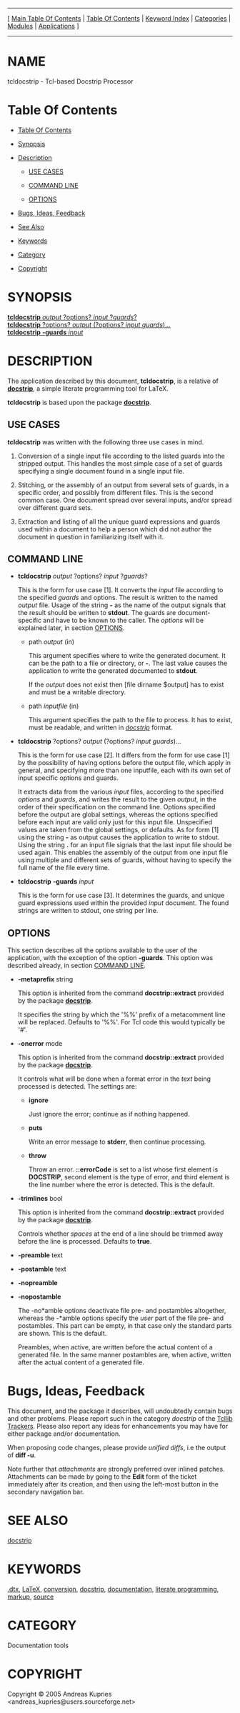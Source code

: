 
[//000000001]: # (tcldocstrip \- Textprocessing toolbox)
[//000000002]: # (Generated from file 'tcldocstrip\.man' by tcllib/doctools with format 'markdown')
[//000000003]: # (Copyright &copy; 2005 Andreas Kupries <andreas\_kupries@users\.sourceforge\.net>)
[//000000004]: # (tcldocstrip\(n\) 1\.0 tcllib "Textprocessing toolbox")

<hr> [ <a href="../../../toc.md">Main Table Of Contents</a> &#124; <a
href="../../toc.md">Table Of Contents</a> &#124; <a
href="../../../index.md">Keyword Index</a> &#124; <a
href="../../../toc0.md">Categories</a> &#124; <a
href="../../../toc1.md">Modules</a> &#124; <a
href="../../../toc2.md">Applications</a> ] <hr>

# NAME

tcldocstrip \- Tcl\-based Docstrip Processor

# <a name='toc'></a>Table Of Contents

  - [Table Of Contents](#toc)

  - [Synopsis](#synopsis)

  - [Description](#section1)

      - [USE CASES](#subsection1)

      - [COMMAND LINE](#subsection2)

      - [OPTIONS](#subsection3)

  - [Bugs, Ideas, Feedback](#section2)

  - [See Also](#seealso)

  - [Keywords](#keywords)

  - [Category](#category)

  - [Copyright](#copyright)

# <a name='synopsis'></a>SYNOPSIS

[__tcldocstrip__ *output* ?options? *input* ?*guards*?](#1)  
[__tcldocstrip__ ?options? *output* \(?options? *input* *guards*\)\.\.\.](#2)  
[__tcldocstrip__ __\-guards__ *input*](#3)  

# <a name='description'></a>DESCRIPTION

The application described by this document, __tcldocstrip__, is a relative
of __[docstrip](\.\./modules/docstrip/docstrip\.md)__, a simple literate
programming tool for LaTeX\.

__tcldocstrip__ is based upon the package
__[docstrip](\.\./modules/docstrip/docstrip\.md)__\.

## <a name='subsection1'></a>USE CASES

__tcldocstrip__ was written with the following three use cases in mind\.

  1. Conversion of a single input file according to the listed guards into the
     stripped output\. This handles the most simple case of a set of guards
     specifying a single document found in a single input file\.

  1. Stitching, or the assembly of an output from several sets of guards, in a
     specific order, and possibly from different files\. This is the second
     common case\. One document spread over several inputs, and/or spread over
     different guard sets\.

  1. Extraction and listing of all the unique guard expressions and guards used
     within a document to help a person which did not author the document in
     question in familiarizing itself with it\.

## <a name='subsection2'></a>COMMAND LINE

  - <a name='1'></a>__tcldocstrip__ *output* ?options? *input* ?*guards*?

    This is the form for use case \[1\]\. It converts the *input* file according
    to the specified *guards* and options\. The result is written to the named
    *output* file\. Usage of the string __\-__ as the name of the output
    signals that the result should be written to __stdout__\. The guards are
    document\-specific and have to be known to the caller\. The *options* will
    be explained later, in section [OPTIONS](#subsection3)\.

      * path *output* \(in\)

        This argument specifies where to write the generated document\. It can be
        the path to a file or directory, or __\-__\. The last value causes the
        application to write the generated documented to __stdout__\.

        If the *output* does not exist then \[file dirname $output\] has to
        exist and must be a writable directory\.

      * path *inputfile* \(in\)

        This argument specifies the path to the file to process\. It has to
        exist, must be readable, and written in
        *[docstrip](\.\./\.\./\.\./index\.md\#docstrip)* format\.

  - <a name='2'></a>__tcldocstrip__ ?options? *output* \(?options? *input* *guards*\)\.\.\.

    This is the form for use case \[2\]\. It differs from the form for use case \[1\]
    by the possibility of having options before the output file, which apply in
    general, and specifying more than one inputfile, each with its own set of
    input specific options and guards\.

    It extracts data from the various *input* files, according to the
    specified *options* and *guards*, and writes the result to the given
    *output*, in the order of their specification on the command line\. Options
    specified before the output are global settings, whereas the options
    specified before each input are valid only just for this input file\.
    Unspecified values are taken from the global settings, or defaults\. As for
    form \[1\] using the string __\-__ as output causes the application to
    write to stdout\. Using the string __\.__ for an input file signals that
    the last input file should be used again\. This enables the assembly of the
    output from one input file using multiple and different sets of guards,
    without having to specify the full name of the file every time\.

  - <a name='3'></a>__tcldocstrip__ __\-guards__ *input*

    This is the form for use case \[3\]\. It determines the guards, and unique
    guard expressions used within the provided *input* document\. The found
    strings are written to stdout, one string per line\.

## <a name='subsection3'></a>OPTIONS

This section describes all the options available to the user of the application,
with the exception of the option __\-guards__\. This option was described
already, in section [COMMAND LINE](#subsection2)\.

  - __\-metaprefix__ string

    This option is inherited from the command __docstrip::extract__ provided
    by the package __[docstrip](\.\./modules/docstrip/docstrip\.md)__\.

    It specifies the string by which the '%%' prefix of a metacomment line will
    be replaced\. Defaults to '%%'\. For Tcl code this would typically be '\#'\.

  - __\-onerror__ mode

    This option is inherited from the command __docstrip::extract__ provided
    by the package __[docstrip](\.\./modules/docstrip/docstrip\.md)__\.

    It controls what will be done when a format error in the *text* being
    processed is detected\. The settings are:

      * __ignore__

        Just ignore the error; continue as if nothing happened\.

      * __puts__

        Write an error message to __stderr__, then continue processing\.

      * __throw__

        Throw an error\. __::errorCode__ is set to a list whose first element
        is __DOCSTRIP__, second element is the type of error, and third
        element is the line number where the error is detected\. This is the
        default\.

  - __\-trimlines__ bool

    This option is inherited from the command __docstrip::extract__ provided
    by the package __[docstrip](\.\./modules/docstrip/docstrip\.md)__\.

    Controls whether *spaces* at the end of a line should be trimmed away
    before the line is processed\. Defaults to __true__\.

  - __\-preamble__ text

  - __\-postamble__ text

  - __\-nopreamble__

  - __\-nopostamble__

    The \-no\*amble options deactivate file pre\- and postambles altogether,
    whereas the \-\*amble options specify the *user* part of the file pre\- and
    postambles\. This part can be empty, in that case only the standard parts are
    shown\. This is the default\.

    Preambles, when active, are written before the actual content of a generated
    file\. In the same manner postambles are, when active, written after the
    actual content of a generated file\.

# <a name='section2'></a>Bugs, Ideas, Feedback

This document, and the package it describes, will undoubtedly contain bugs and
other problems\. Please report such in the category *docstrip* of the [Tcllib
Trackers](http://core\.tcl\.tk/tcllib/reportlist)\. Please also report any ideas
for enhancements you may have for either package and/or documentation\.

When proposing code changes, please provide *unified diffs*, i\.e the output of
__diff \-u__\.

Note further that *attachments* are strongly preferred over inlined patches\.
Attachments can be made by going to the __Edit__ form of the ticket
immediately after its creation, and then using the left\-most button in the
secondary navigation bar\.

# <a name='seealso'></a>SEE ALSO

[docstrip](\.\./modules/docstrip/docstrip\.md)

# <a name='keywords'></a>KEYWORDS

[\.dtx](\.\./\.\./\.\./index\.md\#\_dtx), [LaTeX](\.\./\.\./\.\./index\.md\#latex),
[conversion](\.\./\.\./\.\./index\.md\#conversion),
[docstrip](\.\./\.\./\.\./index\.md\#docstrip),
[documentation](\.\./\.\./\.\./index\.md\#documentation), [literate
programming](\.\./\.\./\.\./index\.md\#literate\_programming),
[markup](\.\./\.\./\.\./index\.md\#markup), [source](\.\./\.\./\.\./index\.md\#source)

# <a name='category'></a>CATEGORY

Documentation tools

# <a name='copyright'></a>COPYRIGHT

Copyright &copy; 2005 Andreas Kupries <andreas\_kupries@users\.sourceforge\.net>
